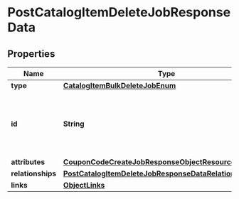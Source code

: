 # PostCatalogItemDeleteJobResponseData

## Properties
Name | Type | Description | Notes
------------ | ------------- | ------------- | -------------
**type** | [**CatalogItemBulkDeleteJobEnum**](CatalogItemBulkDeleteJobEnum.md) |  | 
**id** | **String** | Unique identifier for retrieving the job. Generated by Klaviyo. | 
**attributes** | [**CouponCodeCreateJobResponseObjectResourceAttributes**](CouponCodeCreateJobResponseObjectResourceAttributes.md) |  | 
**relationships** | [**PostCatalogItemDeleteJobResponseDataRelationships**](PostCatalogItemDeleteJobResponseDataRelationships.md) |  |  [optional]
**links** | [**ObjectLinks**](ObjectLinks.md) |  | 
